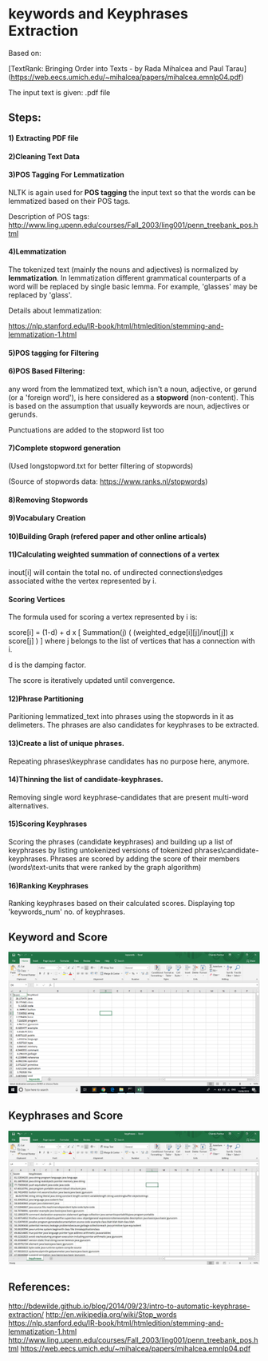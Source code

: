 # keywords and Keyphrases Extraction
Based on: 

[TextRank: Bringing Order into Texts - by Rada Mihalcea and Paul Tarau]
(https://web.eecs.umich.edu/~mihalcea/papers/mihalcea.emnlp04.pdf)

The input text is given: .pdf file

## Steps:
#### 1) Extracting PDF file
#### 2)Cleaning Text Data
#### 3)POS Tagging For Lemmatization
NLTK is again used for <b>POS tagging</b> the input text so that the words can be lemmatized based on their POS tags.

Description of POS tags: 
http://www.ling.upenn.edu/courses/Fall_2003/ling001/penn_treebank_pos.html

#### 4)Lemmatization

The tokenized text (mainly the nouns and adjectives) is normalized by <b>lemmatization</b>.
In lemmatization different grammatical counterparts of a word will be replaced by single
basic lemma. For example, 'glasses' may be replaced by 'glass'. 

Details about lemmatization: 
    
https://nlp.stanford.edu/IR-book/html/htmledition/stemming-and-lemmatization-1.html

#### 5)POS tagging for Filtering
#### 6)POS Based Filtering: 
any word from the lemmatized text, which isn't a noun, adjective, or gerund (or a 'foreign word'), is here
considered as a <b>stopword</b> (non-content). This is based on the assumption that usually keywords are noun,
adjectives or gerunds. 

Punctuations are added to the stopword list too

#### 7)Complete stopword generation
(Used longstopword.txt for better filtering of stopwords)

(Source of stopwords data: https://www.ranks.nl/stopwords)

#### 8)Removing Stopwords
#### 9)Vocabulary Creation
#### 10)Building Graph (refered paper and other online articals)
#### 11)Calculating weighted summation of connections of a vertex
inout[i] will contain the total no. of undirected connections\edges associated withe the vertex represented by i.
#### Scoring Vertices
The formula used for scoring a vertex represented by i is:

score[i] = (1-d) + d x [ Summation(j) ( (weighted_edge[i][j]/inout[j]) x score[j] ) ] where j belongs to the list of vertices that has a connection with i. 

d is the damping factor.

The score is iteratively updated until convergence. 
#### 12)Phrase Partitioning

Paritioning lemmatized_text into phrases using the stopwords in it as delimeters.
The phrases are also candidates for keyphrases to be extracted. 

#### 13)Create a list of unique phrases.
Repeating phrases\keyphrase candidates has no purpose here, anymore. 

#### 14)Thinning the list of candidate-keyphrases.
Removing single word keyphrase-candidates that are present multi-word alternatives.

#### 15)Scoring Keyphrases

Scoring the phrases (candidate keyphrases) and building up a list of keyphrases
by listing untokenized versions of tokenized phrases\candidate-keyphrases.
Phrases are scored by adding the score of their members (words\text-units that were ranked by the graph algorithm)

#### 16)Ranking Keyphrases

Ranking keyphrases based on their calculated scores. Displaying top 'keywords_num' no. of keyphrases.


## Keyword and Score
<img src="https://github.com/chanduparmar/Keywords_and_keyphrases_extraction/blob/master/Score%20and%20Keyword.png" alt="Keyword and Score">

## Keyphrases and Score
<img src="https://github.com/chanduparmar/Keywords_and_keyphrases_extraction/blob/master/keyphrases_score.JPG" alt="Keyphrases and Score">


## References:
http://bdewilde.github.io/blog/2014/09/23/intro-to-automatic-keyphrase-extraction/
http://en.wikipedia.org/wiki/Stop_words
https://nlp.stanford.edu/IR-book/html/htmledition/stemming-and-lemmatization-1.html
http://www.ling.upenn.edu/courses/Fall_2003/ling001/penn_treebank_pos.html
https://web.eecs.umich.edu/~mihalcea/papers/mihalcea.emnlp04.pdf


